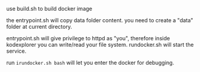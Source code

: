 use build.sh to build docker image

the entrypoint.sh will copy data folder content.
you need to create a "data" folder at current directory.

entrypoint.sh will give privilege to httpd as "you", therefore inside kodexplorer you can write/read your file system.
rundocker.sh will start the service.

run
`irundocker.sh bash` will let you enter the docker for debugging.
